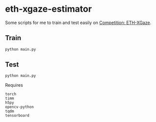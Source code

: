 # eth-xgaze-estimator

Some scripts for me to train and test easily on
[Competition: ETH-XGaze](https://competitions.codalab.org/competitions/28930).

## Train

```bash
python main.py
```

## Test

```bash
python main.py
```

Requires

```
torch
timm
h5py
opencv-python
tqdm
tensorboard
```

